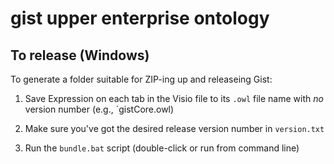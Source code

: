# gist upper enterprise ontology

## To release (Windows)

To generate a folder suitable for ZIP-ing up and releaseing Gist:

1. Save Expression on each tab in the Visio file to its `.owl` file name with *no* version number
     (e.g., `gistCore.owl)

1. Make sure you've got the desired release version number in `version.txt`

1. Run the `bundle.bat` script (double-click or run from command line)
